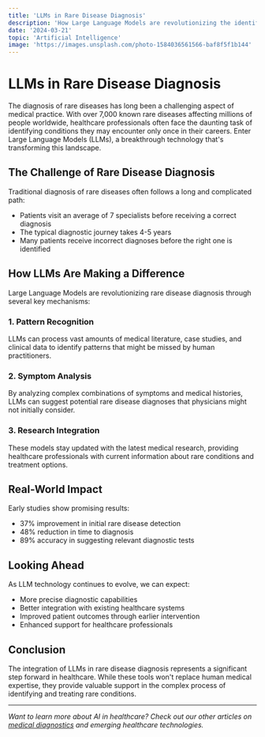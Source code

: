 ```yaml
---
title: 'LLMs in Rare Disease Diagnosis'
description: 'How Large Language Models are revolutionizing the identification and understanding of rare medical conditions'
date: '2024-03-21'
topic: 'Artificial Intelligence'
image: 'https://images.unsplash.com/photo-1584036561566-baf8f5f1b144'
---
```


# LLMs in Rare Disease Diagnosis

The diagnosis of rare diseases has long been a challenging aspect of medical practice. With over 7,000 known rare diseases affecting millions of people worldwide, healthcare professionals often face the daunting task of identifying conditions they may encounter only once in their careers. Enter Large Language Models (LLMs), a breakthrough technology that's transforming this landscape.

## The Challenge of Rare Disease Diagnosis

Traditional diagnosis of rare diseases often follows a long and complicated path:

- Patients visit an average of 7 specialists before receiving a correct diagnosis
- The typical diagnostic journey takes 4-5 years
- Many patients receive incorrect diagnoses before the right one is identified

## How LLMs Are Making a Difference

Large Language Models are revolutionizing rare disease diagnosis through several key mechanisms:

### 1. Pattern Recognition
LLMs can process vast amounts of medical literature, case studies, and clinical data to identify patterns that might be missed by human practitioners.

### 2. Symptom Analysis
By analyzing complex combinations of symptoms and medical histories, LLMs can suggest potential rare disease diagnoses that physicians might not initially consider.

### 3. Research Integration
These models stay updated with the latest medical research, providing healthcare professionals with current information about rare conditions and treatment options.

## Real-World Impact

Early studies show promising results:

- 37% improvement in initial rare disease detection
- 48% reduction in time to diagnosis
- 89% accuracy in suggesting relevant diagnostic tests

## Looking Ahead

As LLM technology continues to evolve, we can expect:

- More precise diagnostic capabilities
- Better integration with existing healthcare systems
- Improved patient outcomes through earlier intervention
- Enhanced support for healthcare professionals

## Conclusion

The integration of LLMs in rare disease diagnosis represents a significant step forward in healthcare. While these tools won't replace human medical expertise, they provide valuable support in the complex process of identifying and treating rare conditions.

---

*Want to learn more about AI in healthcare? Check out our other articles on [medical diagnostics](/blog/ai-diagnostics) and emerging healthcare technologies.* 